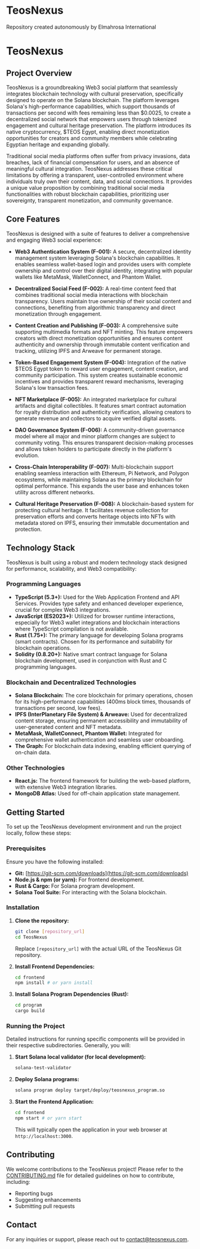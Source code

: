 # TeosNexus
Repository created autonomously by Elmahrosa International
# TeosNexus

## Project Overview
TeosNexus is a groundbreaking Web3 social platform that seamlessly integrates blockchain technology with cultural preservation, specifically designed to operate on the Solana blockchain. The platform leverages Solana's high-performance capabilities, which support thousands of transactions per second with fees remaining less than $0.0025, to create a decentralized social network that empowers users through tokenized engagement and cultural heritage preservation. The platform introduces its native cryptocurrency, $TEOS Egypt, enabling direct monetization opportunities for creators and community members while celebrating Egyptian heritage and expanding globally.

Traditional social media platforms often suffer from privacy invasions, data breaches, lack of financial compensation for users, and an absence of meaningful cultural integration. TeosNexus addresses these critical limitations by offering a transparent, user-controlled environment where individuals truly own their content, data, and social connections. It provides a unique value proposition by combining traditional social media functionalities with robust blockchain capabilities, prioritizing user sovereignty, transparent monetization, and community governance.

## Core Features
TeosNexus is designed with a suite of features to deliver a comprehensive and engaging Web3 social experience:

*   **Web3 Authentication System (F-001):** A secure, decentralized identity management system leveraging Solana's blockchain capabilities. It enables seamless wallet-based login and provides users with complete ownership and control over their digital identity, integrating with popular wallets like MetaMask, WalletConnect, and Phantom Wallet.

*   **Decentralized Social Feed (F-002):** A real-time content feed that combines traditional social media interactions with blockchain transparency. Users maintain true ownership of their social content and connections, benefiting from algorithmic transparency and direct monetization through engagement.

*   **Content Creation and Publishing (F-003):** A comprehensive suite supporting multimedia formats and NFT minting. This feature empowers creators with direct monetization opportunities and ensures content authenticity and ownership through immutable content verification and tracking, utilizing IPFS and Arweave for permanent storage.

*   **Token-Based Engagement System (F-004):** Integration of the native $TEOS Egypt token to reward user engagement, content creation, and community participation. This system creates sustainable economic incentives and provides transparent reward mechanisms, leveraging Solana's low transaction fees.

*   **NFT Marketplace (F-005):** An integrated marketplace for cultural artifacts and digital collectibles. It features smart contract automation for royalty distribution and authenticity verification, allowing creators to generate revenue and collectors to acquire verified digital assets.

*   **DAO Governance System (F-006):** A community-driven governance model where all major and minor platform changes are subject to community voting. This ensures transparent decision-making processes and allows token holders to participate directly in the platform's evolution.

*   **Cross-Chain Interoperability (F-007):** Multi-blockchain support enabling seamless interaction with Ethereum, Pi Network, and Polygon ecosystems, while maintaining Solana as the primary blockchain for optimal performance. This expands the user base and enhances token utility across different networks.

*   **Cultural Heritage Preservation (F-008):** A blockchain-based system for protecting cultural heritage. It facilitates revenue collection for preservation efforts and converts heritage objects into NFTs with metadata stored on IPFS, ensuring their immutable documentation and protection.

## Technology Stack
TeosNexus is built using a robust and modern technology stack designed for performance, scalability, and Web3 compatibility:

### Programming Languages
*   **TypeScript (5.3+):** Used for the Web Application Frontend and API Services. Provides type safety and enhanced developer experience, crucial for complex Web3 integrations.
*   **JavaScript (ES2023+):** Utilized for browser runtime interactions, especially for Web3 wallet integrations and blockchain interactions where TypeScript compilation is not available.
*   **Rust (1.75+):** The primary language for developing Solana programs (smart contracts). Chosen for its performance and suitability for blockchain operations.
*   **Solidity (0.8.20+):** Native smart contract language for Solana blockchain development, used in conjunction with Rust and C programming languages.

### Blockchain and Decentralized Technologies
*   **Solana Blockchain:** The core blockchain for primary operations, chosen for its high-performance capabilities (400ms block times, thousands of transactions per second, low fees).
*   **IPFS (InterPlanetary File System) & Arweave:** Used for decentralized content storage, ensuring permanent accessibility and immutability of user-generated content and NFT metadata.
*   **MetaMask, WalletConnect, Phantom Wallet:** Integrated for comprehensive wallet authentication and seamless user onboarding.
*   **The Graph:** For blockchain data indexing, enabling efficient querying of on-chain data.

### Other Technologies
*   **React.js:** The frontend framework for building the web-based platform, with extensive Web3 integration libraries.
*   **MongoDB Atlas:** Used for off-chain application state management.

## Getting Started
To set up the TeosNexus development environment and run the project locally, follow these steps:

### Prerequisites
Ensure you have the following installed:
*   **Git:** [https://git-scm.com/downloads](https://git-scm.com/downloads)
*   **Node.js & npm (or yarn):** For frontend development.
*   **Rust & Cargo:** For Solana program development.
*   **Solana Tool Suite:** For interacting with the Solana blockchain.

### Installation
1.  **Clone the repository:**
    ```bash
    git clone [repository_url]
    cd TeosNexus
    ```
    Replace `[repository_url]` with the actual URL of the TeosNexus Git repository.

2.  **Install Frontend Dependencies:**
    ```bash
    cd frontend
    npm install # or yarn install
    ```

3.  **Install Solana Program Dependencies (Rust):**
    ```bash
    cd program
    cargo build
    ```

### Running the Project
Detailed instructions for running specific components will be provided in their respective subdirectories. Generally, you will:

1.  **Start Solana local validator (for local development):**
    ```bash
    solana-test-validator
    ```

2.  **Deploy Solana programs:**
    ```bash
    solana program deploy target/deploy/teosnexus_program.so
    ```

3.  **Start the Frontend Application:**
    ```bash
    cd frontend
    npm start # or yarn start
    ```
    This will typically open the application in your web browser at `http://localhost:3000`.

## Contributing
We welcome contributions to the TeosNexus project! Please refer to the [CONTRIBUTING.md](CONTRIBUTING.md) file for detailed guidelines on how to contribute, including:

*   Reporting bugs
*   Suggesting enhancements
*   Submitting pull requests

## Contact
For any inquiries or support, please reach out to [contact@teosnexus.com](mailto:contact@teosnexus.com).




